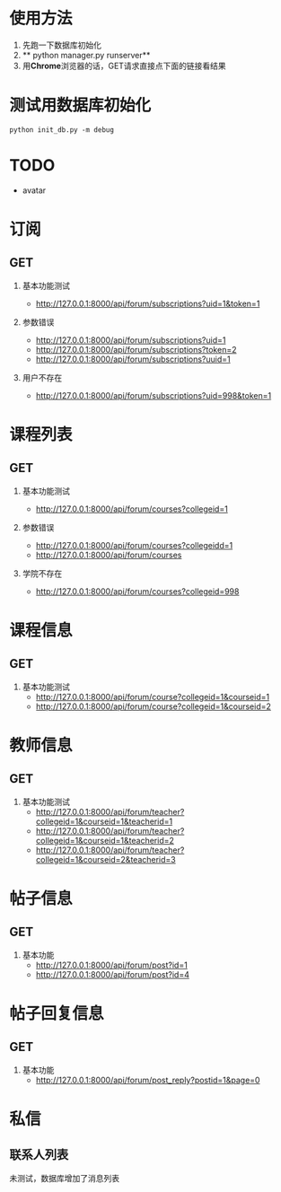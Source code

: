 # 使用方法
1. 先跑一下数据库初始化
2. ** python manager.py runserver**
3. 用**Chrome**浏览器的话，GET请求直接点下面的链接看结果

# 测试用数据库初始化

```
python init_db.py -m debug
```

# TODO
* avatar


# 订阅

## GET

1. 基本功能测试
	* http://127.0.0.1:8000/api/forum/subscriptions?uid=1&token=1
2. 参数错误
	* http://127.0.0.1:8000/api/forum/subscriptions?uid=1
	* http://127.0.0.1:8000/api/forum/subscriptions?token=2
	* http://127.0.0.1:8000/api/forum/subscriptions?uuid=1
	
3. 用户不存在
	* http://127.0.0.1:8000/api/forum/subscriptions?uid=998&token=1

# 课程列表

## GET

1. 基本功能测试
	* http://127.0.0.1:8000/api/forum/courses?collegeid=1
	
2. 参数错误
	* http://127.0.0.1:8000/api/forum/courses?collegeidd=1
	* http://127.0.0.1:8000/api/forum/courses
	
3. 学院不存在
	* http://127.0.0.1:8000/api/forum/courses?collegeid=998

# 课程信息

## GET
1. 基本功能测试
	* http://127.0.0.1:8000/api/forum/course?collegeid=1&courseid=1
	* http://127.0.0.1:8000/api/forum/course?collegeid=1&courseid=2

# 教师信息

## GET
1. 基本功能测试
	* http://127.0.0.1:8000/api/forum/teacher?collegeid=1&courseid=1&teacherid=1
	* http://127.0.0.1:8000/api/forum/teacher?collegeid=1&courseid=1&teacherid=2
	* http://127.0.0.1:8000/api/forum/teacher?collegeid=1&courseid=2&teacherid=3

# 帖子信息
## GET
1. 基本功能
    * http://127.0.0.1:8000/api/forum/post?id=1
    * http://127.0.0.1:8000/api/forum/post?id=4

# 帖子回复信息
## GET
1. 基本功能
    * http://127.0.0.1:8000/api/forum/post_reply?postid=1&page=0

# 私信
## 联系人列表
未测试，数据库增加了消息列表
